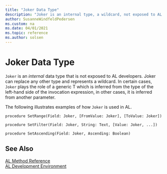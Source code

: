 ```yaml
---
title: "Joker Data Type"
description: "Joker is an internal type, a wildcard, not exposed to AL developers."
author: SusanneWindfeldPedersen
ms.custom: na
ms.date: 04/01/2021
ms.topic: reference
ms.author: solsen
---
```


# Joker Data Type
 
`Joker` is an *internal* data type that is not exposed to AL developers. Joker can replace any other type and represents a wildcard. In certain cases, `Joker` plays the role of a generic T which is inferred from the type of the left-hand side of the invocation expression, in other cases, it is inferred from another parameter.

The following illustrates examples of how `Joker` is used in AL.

```al
procedure SetRange(Field: Joker, [FromValue: Joker], [ToValue: Joker])
```

```al
procedure SetFilter(Field: Joker, String: Text, [Value: Joker, ...])
```

```al
procedure SetAscending(Field: Joker, Ascending: Boolean)
```

## See Also

[AL Method Reference](../methods-auto/library.md)  
[AL Development Environment](../devenv-reference-overview.md)  
